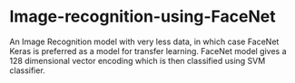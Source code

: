 # Image-recognition-using-FaceNet
An Image Recognition model with very less data, in which case FaceNet Keras is preferred as a model for transfer learning. 
FaceNet model gives a 128 dimensional vector encoding which is then classified using SVM classifier.
